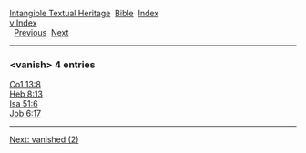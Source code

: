 [Intangible Textual Heritage](../../index)  [Bible](../index) 
[Index](index)   
[v Index](_v_)  
  [Previous](c12072)  [Next](c12074) 

------------------------------------------------------------------------

### &lt;vanish&gt; 4 entries

[Co1 13:8](../kjv/co1013.htm#008)  
[Heb 8:13](../kjv/heb008.htm#013)  
[Isa 51:6](../kjv/isa051.htm#006)  
[Job 6:17](../kjv/job006.htm#017)  

------------------------------------------------------------------------

[Next: vanished (2)](c12074)
